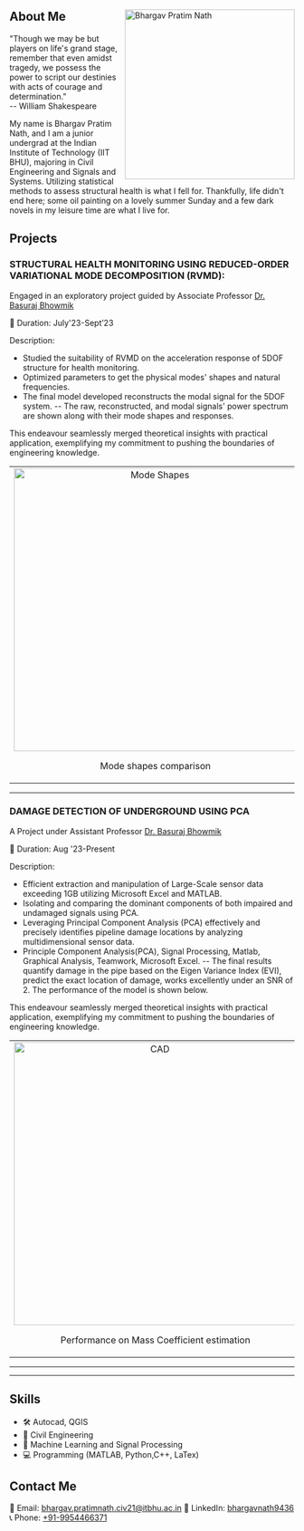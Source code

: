 <div align="left">
<img src="https://github.com/Bhargav9436/Bhargav9436/assets/129538917/f39fe085-b613-41e4-a49a-adac6edd9236" alt="Bhargav Pratim Nath" width="300" height="300" style = "float: right" align="right">
  <p>


## About Me

"Though we may be but players on life's grand stage, remember that even amidst tragedy, we possess the power to script our destinies with acts of courage and determination." <br>
-- William Shakespeare


My name is Bhargav Pratim Nath, and I am a  junior undergrad at the Indian Institute of Technology (IIT BHU), majoring in Civil Engineering and Signals and Systems. Utilizing statistical methods to assess structural health is what I fell for. Thankfully, life didn't end here; some oil painting on a lovely summer Sunday and a few dark novels in my leisure time are what I live for.
</p>
</div>
 


## Projects

### 	STRUCTURAL HEALTH MONITORING USING REDUCED-ORDER VARIATIONAL MODE DECOMPOSITION (RVMD): 

Engaged in an exploratory project guided by Associate Professor [Dr. Basuraj Bhowmik]([[url]([https://www.iitbhu.ac.in/dept/civ/people/basurajciv])])


📅 Duration:  July'23-Sept’23

Description:

- Studied the suitability of RVMD on the acceleration response of 5DOF structure for health monitoring.
- Optimized parameters to get the physical modes' shapes and natural frequencies.
- The final model developed reconstructs the modal signal for the 5DOF system.
-- The raw, reconstructed, and modal signals' power spectrum are shown along with their mode shapes and responses. 

This endeavour seamlessly merged theoretical insights with practical application, exemplifying my commitment to pushing the boundaries of engineering knowledge.

<table>
  <tr>
    <td align="center">
      <img src="https://github.com/Bhargav9436/Bhargav9436/assets/129538917/1bc1e319-47aa-4d60-8cdf-a7c6e7370166" alt="Mode Shapes" width="500">
      <p>Mode shapes comparison</p>
    </td>
    <td align="center">
      <img src="https://github.com/Bhargav9436/Bhargav9436/assets/129538917/62e5e6d7-90f6-4807-8bb2-45ce6fa6ac98" alt="Power spectrum" width="500">
      <p>Power spectrum comparison</p>
    </td>
     <td align="center">
      <img src="https://github.com/Bhargav9436/Bhargav9436/assets/129538917/3fe88980-5671-4d2a-b53d-037d644e652f" alt="Raw and reconstructed response" width="500">
      <p>Raw and reconstructed response comparison</p>
    </td>
  </tr>
</table>

---

### DAMAGE DETECTION OF UNDERGROUND USING PCA

A Project under Assistant Professor [Dr. Basuraj Bhowmik]([[url]([https://www.iitbhu.ac.in/dept/civ/people/basurajciv])])


📅 Duration:  Aug '23-Present

Description:

- Efficient extraction and manipulation of Large-Scale sensor data exceeding 1GB utilizing Microsoft Excel and MATLAB.
- Isolating and comparing the dominant components of both impaired and undamaged signals using PCA.
- Leveraging Principal Component Analysis (PCA) effectively and precisely identifies pipeline damage
locations by analyzing multidimensional sensor data.
-  Principle Component Analysis(PCA), Signal Processing, Matlab, Graphical Analysis, Teamwork, Microsoft Excel.
  --  The final results quantify damage in the pipe based on the Eigen Variance Index (EVI), predict the exact location of damage, works excellently under an SNR of 2. The performance of the model is shown below. 

This endeavour seamlessly merged theoretical insights with practical application, exemplifying my commitment to pushing the boundaries of engineering knowledge.

<table>
  <tr>
    <td align="center">
      <img src="https://github.com/Bhargav9436/Bhargav9436/assets/129538917/1bc1e319-47aa-4d60-8cdf-a7c6e7370166" alt="CAD" width="500">
      <p>Performance on Mass Coefficient estimation</p>
    </td>
    <td align="center">
      <img src="https://github.com/Bhargav9436/Bhargav9436/assets/129538917/62e5e6d7-90f6-4807-8bb2-45ce6fa6ac98" alt="Mesh" width="500">
      <p>Performance on Stiffness Coefficient estimation</p>
    </td>
     <td align="center">
      <img src="https://github.com/Bhargav9436/Bhargav9436/assets/129538917/3fe88980-5671-4d2a-b53d-037d644e652f" alt="CAD" width="500">
      <p>Performance on Mass Coefficient estimation</p>
    </td>
  </tr>
</table>

---


---


## Skills


- 🛠 Autocad, QGIS
- 🔬 Civil Engineering
- 🤖 Machine Learning and Signal Processing
- 💻 Programming (MATLAB, Python,C++, LaTex)

## Contact Me

📧 Email: [bhargav.pratimnath.civ21@itbhu.ac.in](mailto:bhargav.pratimnath.civ21@itbhu.ac.in)
🔗 LinkedIn: [bhargavnath9436](https://www.linkedin.com/in/bhargav-nath-7a6a31222/)
📞 Phone: [+91-9954466371](tel:+919954466371)
